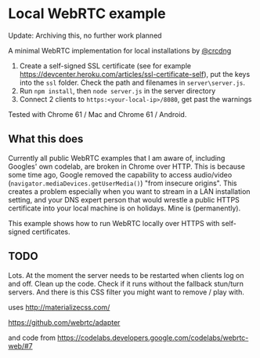 # Local WebRTC example

Update: Archiving this, no further work planned

A minimal WebRTC implementation for local installations
by [@crcdng](https://twitter.com/crcdng)

1. Create a self-signed SSL certificate (see for example https://devcenter.heroku.com/articles/ssl-certificate-self), put the keys into the `ssl` folder. Check the path and filenames in `server\server.js`.
2. Run `npm install`, then `node server.js` in the server directory
3. Connect 2 clients to `https:<your-local-ip>/8080`, get past the warnings

Tested with Chrome 61 / Mac and Chrome 61 / Android.

## What this does

Currently all public WebRTC examples that I am aware of, including Googles' own codelab, are broken in Chrome over HTTP. This is because some time ago, Google removed the capability to access audio/video (`navigator.mediaDevices.getUserMedia()`) "from insecure origins". This creates a problem especially when you want to stream in a LAN installation setting, and your DNS expert person that would wrestle a public HTTPS certificate into your local machine is on holidays. Mine is (permanently).   

This example shows how to run WebRTC locally over HTTPS with self-signed certificates.

## TODO

Lots. At the moment the server needs to be restarted when clients log on and off.
Clean up the code. Check if it runs without the fallback stun/turn servers. And there is this CSS filter you might want to remove / play with.

uses
http://materializecss.com/

https://github.com/webrtc/adapter

and code from
https://codelabs.developers.google.com/codelabs/webrtc-web/#7
